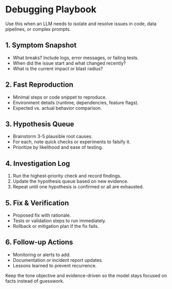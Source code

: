 # Debugging Playbook

Use this when an LLM needs to isolate and resolve issues in code, data pipelines, or complex prompts.

## 1. Symptom Snapshot
- What breaks? Include logs, error messages, or failing tests.
- When did the issue start and what changed recently?
- What is the current impact or blast radius?

## 2. Fast Reproduction
- Minimal steps or code snippet to reproduce.
- Environment details (runtime, dependencies, feature flags).
- Expected vs. actual behavior comparison.

## 3. Hypothesis Queue
- Brainstorm 3-5 plausible root causes.
- For each, note quick checks or experiments to falsify it.
- Prioritize by likelihood and ease of testing.

## 4. Investigation Log
1. Run the highest-priority check and record findings.
2. Update the hypothesis queue based on new evidence.
3. Repeat until one hypothesis is confirmed or all are exhausted.

## 5. Fix & Verification
- Proposed fix with rationale.
- Tests or validation steps to run immediately.
- Rollback or mitigation plan if the fix fails.

## 6. Follow-up Actions
- Monitoring or alerts to add.
- Documentation or incident report updates.
- Lessons learned to prevent recurrence.

Keep the tone objective and evidence-driven so the model stays focused on facts instead of guesswork.
